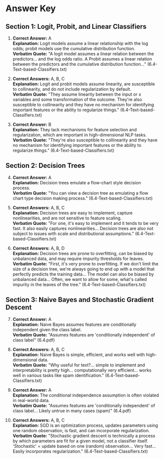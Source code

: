 # Answer Key

## Section 1: Logit, Probit, and Linear Classifiers

1. **Correct Answer:** A  
**Explanation:** Logit models assume a linear relationship with the log odds; probit models use the cumulative distribution function.  
**Verbatim Quote:** "A logit model assumes a linear relation between the predictors... and the log odds ratio. A Probit assumes a linear relation between the predictors and the cumulative distribution function..." (6.4-Text-based-Classifiers.txt)

2. **Correct Answers:** A, B, C  
**Explanation:** Logit and probit models assume linearity, are susceptible to collinearity, and do not include regularization by default.  
**Verbatim Quote:** "They assume linearity between the input or x variables and some transformation of the outcome. They're also susceptible to collinearity and they have no mechanism for identifying important features or the ability to regularize things." (6.4-Text-based-Classifiers.txt)

3. **Correct Answer:** B  
**Explanation:** They lack mechanisms for feature selection and regularization, which are important in high-dimensional NLP tasks.  
**Verbatim Quote:** "They're also susceptible to collinearity and they have no mechanism for identifying important features or the ability to regularize things." (6.4-Text-based-Classifiers.txt)

## Section 2: Decision Trees

4. **Correct Answer:** A  
**Explanation:** Decision trees emulate a flow-chart style decision process.  
**Verbatim Quote:** "You can view a decision tree as emulating a flow chart type decision making process." (6.4-Text-based-Classifiers.txt)

5. **Correct Answers:** A, B, C  
**Explanation:** Decision trees are easy to implement, capture nonlinearities, and are not sensitive to feature scaling.  
**Verbatim Quote:** "For one, it's easy to implement and it tends to be very fast. It also easily captures nonlinearities... Decision trees are also not subject to issues with scale and distributional assumptions." (6.4-Text-based-Classifiers.txt)

6. **Correct Answers:** A, B, D  
**Explanation:** Decision trees are prone to overfitting, can be biased by unbalanced data, and may require impurity thresholds for leaves.  
**Verbatim Quote:** "First, it's very prone to overfitting. If we don't limit the size of a decision tree, we're always going to end up with a model that perfectly predicts the training data... The model can also be biased by unbalanced data... Often, we want to allow for some, what's called impurity in the leaves of the tree." (6.4-Text-based-Classifiers.txt)

## Section 3: Naive Bayes and Stochastic Gradient Descent

7. **Correct Answer:** A  
**Explanation:** Naive Bayes assumes features are conditionally independent given the class label.  
**Verbatim Quote:** "Assumes features are 'conditionally independent' of class label" (6.4.pdf)

8. **Correct Answers:** A, B, C  
**Explanation:** Naive Bayes is simple, efficient, and works well with high-dimensional data.  
**Verbatim Quote:** "Why useful for text?... simple to implement and interpretability is pretty high... computationally very efficient... works well in various tasks like spam identification." (6.4-Text-based-Classifiers.txt)

9. **Correct Answer:** A  
**Explanation:** The conditional independence assumption is often violated in real-world data.  
**Verbatim Quote:** "Assumes features are 'conditionally independent' of class label... Likely untrue in many cases (spam)" (6.4.pdf)

10. **Correct Answers:** A, B, C  
**Explanation:** SGD is an optimization process, updates parameters using one random observation, is fast, and can incorporate regularization.  
**Verbatim Quote:** "Stochastic gradient descent is technically a process by which parameters are fit for a given model, not a classifier itself. 'Stochastic' = update based on one (random) observation... Very fast... Easily incorporates regularization." (6.4-Text-based-Classifiers.txt)
